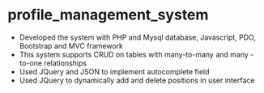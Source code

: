 # profile_management_system<br>

* Developed the system with PHP and Mysql database, Javascript, PDO, Bootstrap and MVC framework </br>
* This system supports CRUD on tables with many-to-many and many -to-one relationships</br>
* Used JQuery and JSON to implement autocomplete field</br>
* Used JQuery to dynamically add and delete positions in user interface</br>
